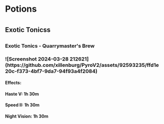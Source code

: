 <h1>Potions<h1>
<h2>Exotic Tonicss<h2>

<h3>Exotic Tonics - Quarrymaster's Brew<h3>
![Screenshot 2024-03-28 212621](https://github.com/xillenburg/PyroV2/assets/92593235/ffd1e20c-f373-4bf7-9da7-94f93a4f2084)

<h4>Effects:<h4>
<h4>Haste V: 1h 30m<h4>
<h4>Speed II: 1h 30m<h4>
<h4>Night Vision: 1h 30m<h4>

